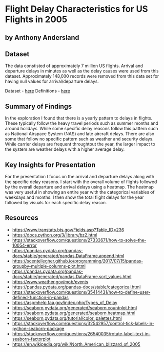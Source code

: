 # Flight Delay Characteristics for US Flights in 2005
## by Anthony Andersland


## Dataset

The data constisted of approximately 7 million US flights. Arrival and departure delays in minutes as well as the delay causes were used from this dataset. Approximately 148,000 records were removed from this data set for having null values for arrival/departure delays.

Dataset - [here](http://stat-computing.org/dataexpo/2009/the-data.html)
Definitions - [here](https://www.transtats.bts.gov/Fields.asp?Table_ID=236)


## Summary of Findings

In the exploration I found that there is a yearly pattern to delays in flights. These typically follow the heavy travel periods such as summer months and around holidays. While some specific delay reasons follow this pattern such as National Airspace System (NAS) and late aircraft delays. There are also some that follow no specific pattern such as weather and security delays. While carrier delays are frequent throughtout the year, the larger impact to the system are weather delays with a higher average delay.


## Key Insights for Presentation

For the presentation I focus on the arrival and departure delays along with the specific delay reasons. I start with the overall volume of flights followed by the overall departure and arrival delays using a heatmap. The heatmap was very useful in showing an entire year with the categorical variables of weekdays and months. I then show the total flight delays for the year followed by visuals for each specific delay reason.


## Resources
* https://www.transtats.bts.gov/Fields.asp?Table_ID=236
* https://docs.python.org/3/library/bz2.html
* https://stackoverflow.com/questions/27333671/how-to-solve-the-10054-error
* https://pandas.pydata.org/pandas-docs/stable/generated/pandas.DataFrame.append.html
* https://scentellegher.github.io/programming/2017/07/15/pandas-groupby-multiple-columns-plot.html
* https://pandas.pydata.org/pandas-docs/stable/generated/pandas.DataFrame.sort_values.html
* https://www.weather.gov/mob/events
* https://pandas.pydata.org/pandas-docs/stable/categorical.html
* https://stackoverflow.com/questions/35414431/how-to-define-user-defined-function-in-pandas
* https://aspmhelp.faa.gov/index.php/Types_of_Delay
* https://seaborn.pydata.org/generated/seaborn.countplot.html
* https://seaborn.pydata.org/generated/seaborn.heatmap.html
* https://seaborn.pydata.org/tutorial/color_palettes.html
* https://stackoverflow.com/questions/32542957/control-tick-labels-in-python-seaborn-package
* https://stackoverflow.com/questions/26540035/rotate-label-text-in-seaborn-factorplot
* https://en.wikipedia.org/wiki/North_American_blizzard_of_2005